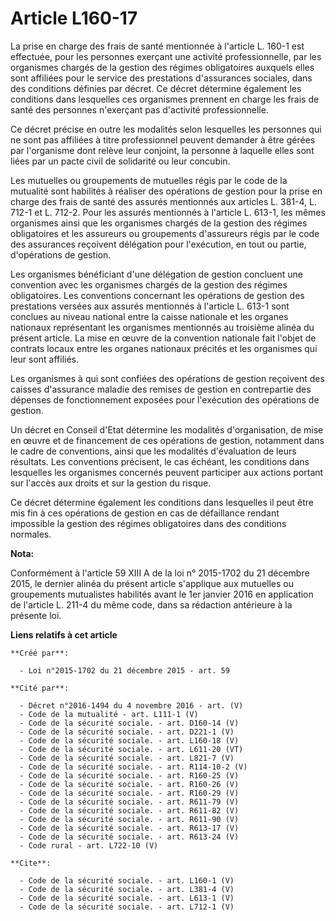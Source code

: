 # Article L160-17

La prise en charge des frais de santé mentionnée à l'article L. 160-1 est effectuée, pour les personnes exerçant une activité
professionnelle, par les organismes chargés de la gestion des régimes obligatoires auxquels elles sont affiliées pour le
service des prestations d'assurances sociales, dans des conditions définies par décret. Ce décret détermine également les
conditions dans lesquelles ces organismes prennent en charge les frais de santé des personnes n'exerçant pas d'activité
professionnelle. 

Ce décret précise en outre les modalités selon lesquelles les personnes qui ne sont pas affiliées à titre professionnel
peuvent demander à être gérées par l'organisme dont relève leur conjoint, la personne à laquelle elles sont liées par un
pacte civil de solidarité ou leur concubin. 

Les mutuelles ou groupements de mutuelles régis par le code de la mutualité sont habilités à réaliser des opérations de
gestion pour la prise en charge des frais de santé des assurés mentionnés aux articles L. 381-4, L. 712-1 et L. 712-2. Pour
les assurés mentionnés à l'article L. 613-1, les mêmes organismes ainsi que les organismes chargés de la gestion des régimes
obligatoires et les assureurs ou groupements d'assureurs régis par le code des assurances reçoivent délégation pour
l'exécution, en tout ou partie, d'opérations de gestion. 

Les organismes bénéficiant d'une délégation de gestion concluent une convention avec les organismes chargés de la gestion des
régimes obligatoires. Les conventions concernant les opérations de gestion des prestations versées aux assurés mentionnés à
l'article L. 613-1 sont conclues au niveau national entre la caisse nationale et les organes nationaux représentant les
organismes mentionnés au troisième alinéa du présent article. La mise en œuvre de la convention nationale fait l'objet de
contrats locaux entre les organes nationaux précités et les organismes qui leur sont affiliés. 

Les organismes à qui sont confiées des opérations de gestion reçoivent des caisses d'assurance maladie des remises de gestion
en contrepartie des dépenses de fonctionnement exposées pour l'exécution des opérations de gestion. 

Un décret en Conseil d'Etat détermine les modalités d'organisation, de mise en œuvre et de financement de ces opérations de
gestion, notamment dans le cadre de conventions, ainsi que les modalités d'évaluation de leurs résultats. Les conventions
précisent, le cas échéant, les conditions dans lesquelles les organismes concernés peuvent participer aux actions portant sur
l'accès aux droits et sur la gestion du risque. 

Ce décret détermine également les conditions dans lesquelles il peut être mis fin à ces opérations de gestion en cas de
défaillance rendant impossible la gestion des régimes obligatoires dans des conditions normales.

**Nota:**

Conformément à l'article 59 XIII A de la loi n° 2015-1702 du 21 décembre 2015, le dernier alinéa du présent article
s'applique aux mutuelles ou groupements mutualistes habilités avant le 1er janvier 2016 en application de l'article L. 211-4
du même code, dans sa rédaction antérieure à la présente loi.

**Liens relatifs à cet article**

	**Créé par**:

	  - Loi n°2015-1702 du 21 décembre 2015 - art. 59

	**Cité par**:

	  - Décret n°2016-1494 du 4 novembre 2016 - art. (V)
	  - Code de la mutualité - art. L111-1 (V)
	  - Code de la sécurité sociale. - art. D160-14 (V)
	  - Code de la sécurité sociale. - art. D221-1 (V)
	  - Code de la sécurité sociale. - art. L160-18 (V)
	  - Code de la sécurité sociale. - art. L611-20 (VT)
	  - Code de la sécurité sociale. - art. L821-7 (V)
	  - Code de la sécurité sociale. - art. R114-10-2 (V)
	  - Code de la sécurité sociale. - art. R160-25 (V)
	  - Code de la sécurité sociale. - art. R160-26 (V)
	  - Code de la sécurité sociale. - art. R160-29 (V)
	  - Code de la sécurité sociale. - art. R611-79 (V)
	  - Code de la sécurité sociale. - art. R611-82 (V)
	  - Code de la sécurité sociale. - art. R611-90 (V)
	  - Code de la sécurité sociale. - art. R613-17 (V)
	  - Code de la sécurité sociale. - art. R613-24 (V)
	  - Code rural - art. L722-10 (V)

	**Cite**:

	  - Code de la sécurité sociale. - art. L160-1 (V)
	  - Code de la sécurité sociale. - art. L381-4 (V)
	  - Code de la sécurité sociale. - art. L613-1 (V)
	  - Code de la sécurité sociale. - art. L712-1 (V)
